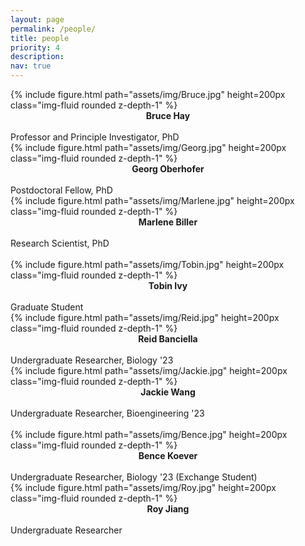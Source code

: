 ```yaml
---
layout: page
permalink: /people/
title: people
priority: 4
description:
nav: true
---
```


<div class="row">
  <div class="col">
    {% include figure.html path="assets/img/Bruce.jpg" height=200px class="img-fluid rounded z-depth-1" %}
    <strong>
      <center>
        Bruce Hay
      </center>
    </strong><br>
    Professor and Principle Investigator, PhD
  </div>
  <div class="col">
    {% include figure.html path="assets/img/Georg.jpg" height=200px class="img-fluid rounded z-depth-1" %}
    <strong>
      <center>
        Georg Oberhofer
      </center>
    </strong><br>
    Postdoctoral Fellow, PhD
  </div>
  <div class="col">
    {% include figure.html path="assets/img/Marlene.jpg" height=200px class="img-fluid rounded z-depth-1" %}
    <strong>
      <center>
        Marlene Biller
      </center>
    </strong><br>
    Research Scientist, PhD
  </div>
  <div class="w-100"></div><br>
  <div class="col">
    {% include figure.html path="assets/img/Tobin.jpg" height=200px class="img-fluid rounded z-depth-1" %}
    <strong>
      <center>
        Tobin Ivy
      </center>
    </strong><br>
    Graduate Student
  </div>
  <div class="col">
    {% include figure.html path="assets/img/Reid.jpg" height=200px class="img-fluid rounded z-depth-1" %}
    <strong>
      <center>
        Reid Banciella
      </center>
    </strong><br>
    Undergraduate Researcher, Biology '23
  </div>
  <div class="col">
    {% include figure.html path="assets/img/Jackie.jpg" height=200px class="img-fluid rounded z-depth-1" %}
    <strong>
      <center>
        Jackie Wang
      </center>
    </strong><br>
    Undergraduate Researcher, Bioengineering '23
  </div>
  <div class="w-100"></div><br>
  <div class="col">
    {% include figure.html path="assets/img/Bence.jpg" height=200px class="img-fluid rounded z-depth-1" %}
    <strong>
      <center>
        Bence Koever
      </center>
    </strong><br>
    Undergraduate Researcher, Biology '23 (Exchange Student)
  </div>
  <div class="col">
    {% include figure.html path="assets/img/Roy.jpg" height=200px class="img-fluid rounded z-depth-1" %}
    <strong>
      <center>
        Roy Jiang
      </center>
    </strong><br>
    Undergraduate Researcher
  </div>
  <div class="col">
  </div>
</div>
